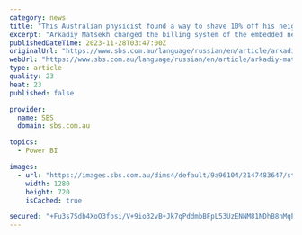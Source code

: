 ```yaml
---
category: news
title: "This Australian physicist found a way to shave 10% off his neighbours' power bills. He explains how"
excerpt: "Arkadiy Matsekh changed the billing system of the embedded network of his housing complex. As a result, his neighbours are saving up to 10 per cent on their power bills."
publishedDateTime: 2023-11-28T03:47:00Z
originalUrl: "https://www.sbs.com.au/language/russian/en/article/arkadiy-matsekh-from-queensland-set-up-a-system-of-community-solar-discounts/ls16ne07b"
webUrl: "https://www.sbs.com.au/language/russian/en/article/arkadiy-matsekh-from-queensland-set-up-a-system-of-community-solar-discounts/ls16ne07b"
type: article
quality: 23
heat: 23
published: false

provider:
  name: SBS
  domain: sbs.com.au

topics:
  - Power BI

images:
  - url: "https://images.sbs.com.au/dims4/default/9a96104/2147483647/strip/true/crop/1440x810+0+69/resize/1280x720!/quality/90/?url=http%3A%2F%2Fsbs-au-brightspot.s3.amazonaws.com%2F54%2F05%2F24d14cb340deacb84219f5c9d3b2%2F365440789-1750127152091166-3535219891538831337-n.png"
    width: 1280
    height: 720
    isCached: true

secured: "+Fu3s7Sdb4XoO3fbsi/V+9io32vB+Jk7qPddmbBFpL53UzENNM81NDhB8nMqP2C8bH9sr+TSySb/o4+/igLjPMZRGayVIFKOJCZ1jPJns0GBSe00QUW0O0rZ1h+A+6guPTZ5qBUyGLaZsJtUZvNC6BV5H1BDw+xwSm4WkVgrj5Jk+FqaYYaRWwiT+akhZHCnk/4yVydVCmnpVd9dmKC2Ua5Yd/TTR063HqHDBQp5cWi9hRhaPKwCfk74XVTDmQMg9qWaBTYoC8qM6htVy+ycf7RgiQTGW1JucAEeNW7HwQqcGYUIjVA6NNhilFPw9mDbokF2XuhWWnWRSjLBWtdXzLBgpwZV6NFldTyAzQ0RdY4=;Ts4EKg57MfYh7tzZOE5FSw=="
---
```



